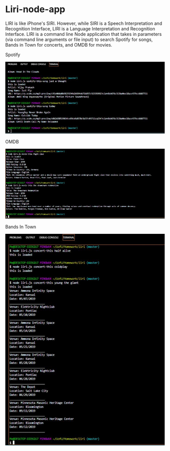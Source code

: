 # Liri-node-app

LIRI is like iPhone's SIRI. However, while SIRI is a Speech Interpretation and Recognition Interface, LIRI is a Language Interpretation and Recognition Interface. LIRI is a command line Node application that takes in parameters (via command line arguments or file input) to search Spotify for songs, Bands in Town for concerts, and OMDB for movies.

Spotify

![picture](screenshots/spotify.jpg "Spotify")

OMDB

![picture](screenshots/OMDB.jpg "OMDB")

Bands In Town

![picture](screenshots/BandsInTown.jpg "Bands In Town")

